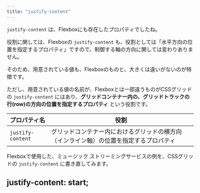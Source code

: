 ```yaml
---
title: "justify-content"
---
```


`justify-content` は、Flexboxにも存在したプロパティでしたね。

役割に関しては、Flexboxの `justify-content` も、役割としては「水平方向の位置を指定するプロパティ」ですので、制御する軸の方向に関しては変わりありません。

そのため、用意されている値も、Flexboxのものと、大きくは違いがないのが特徴です。

ただし、用意されている値の名前が、Flexboxとは一部違うものがCSSグリッドの `justify-content` にはあり、**グリッドコンテナー内の、グリッドトラックの行(row)の方向の位置を指定するプロパティ** という役割です。

プロパティ名 | 役割
------------ | -------------
 `justify-content`  | グリッドコンテナー内におけるグリッドの横方向（インライン軸）の位置を指定するプロパティ

Flexboxで使用した、ミュージック ストリーミングサービスの例を、CSSグリッドの `justify-content` に書き直してみます。

## justify-content: start;

